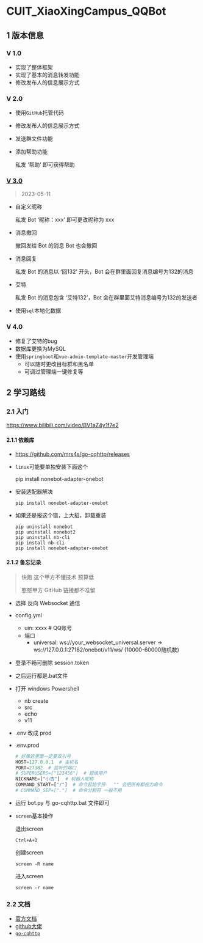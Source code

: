 # CUIT_XiaoXingCampus_QQBot

## 1 版本信息

### V 1.0

- 实现了整体框架
- 实现了基本的消息转发功能
- 修改发布人的信息展示方式

### V 2.0

- 使用```GitHub```托管代码

- 修改发布人的信息展示方式

- 发送群文件功能

- 添加帮助功能

  私发 ‘帮助’ 即可获得帮助

### [V 3.0](./版本文档/V3.md)

> 2023-05-11

- 自定义昵称

  私发 Bot ‘昵称：xxx’ 即可更改昵称为 xxx

- 消息撤回

  撤回发给 Bot 的消息 Bot 也会撤回

- 消息回复

  私发 Bot 的消息以 ‘回132’ 开头，Bot 会在群里面回复消息编号为132的消息

- 艾特

  私发 Bot 的消息包含 ‘艾特132’，Bot 会在群里面艾特消息编号为132的发送者

- 使用```sql```本地化数据

### V 4.0

- 修复了艾特的bug
- 数据库更换为MySQL
- 使用`springboot`和`vue-admin-template-master`开发管理端
  - 可以随时更改目标群和黑名单
  - 可调过管理端一键修复等

## 2 学习路线

### 2.1 入门

https://www.bilibili.com/video/BV1aZ4y1f7e2

#### 2.1.1 依赖库

- https://github.com/mrs4s/go-cqhttp/releases

- ```linux```可能要单独安装下面这个

  pip install nonebot-adapter-onebot

- 安装适配器解决

  `pip install nonebot-adapter-onebot`

- 如果还是报这个错，上大招，卸载重装

  ```
  pip uninstall nonebot
  pip uninstall nonebot2
  pip uninstall nb-cli
  pip install nb-cli
  pip install nonebot-adapter-onebot
  ```

#### 2.1.2 备忘记录

> 快跑 这个甲方不懂技术 预算低
>
> 憨憨甲方 GitHub 链接都不准留

- 选择 反向 Websocket 通信

- config.yml

  - uin: xxxx # QQ账号
  - 端口
    - universal: ws://your_websocket_universal.server   ->   ws://127.0.0.1:27182/onebot/v11/ws/   (10000-60000随机数)

- 登录不畅可删除 session.token

- 之后运行都是.bat文件

- 打开 windows Powershell

  - nb create
  - src
  - echo
  - v11

- .env 改成 prod

- .env.prod

  ```python
  # 好像这里面一定要双引号
  HOST=127.0.0.1  # 主机名
  PORT=27182  # 监听的端口
  # SUPERUSERS=["123456"]  # 超级用户
  NICKNAME=["小杏"]  # 机器人昵称
  COMMAND_START=["/"]  # 命令起始字符   "" 会把所有都视为命令
  # COMMAND_SEP=["."]  # 命令分割符 一般不用
  ```

- 运行 bot.py 与 go-cqhttp.bat 文件即可

- ```screen```基本操作

  退出screen

  ```
  Ctrl+A+D
  ```

  创建screen

  ```
  screen -R name
  ```

  进入screen

  ```
  screen -r name
  ```

### 2.2 文档

- [官方文档](https://nb2.baka.icu/docs/api/index)
- [github大佬](https://github.com/botuniverse/onebot-11)
- [```go-cqhttp```](https://docs.go-cqhttp.org/api)
